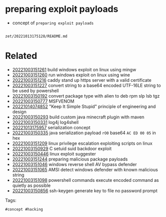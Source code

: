# preparing exploit payloads

- concept of `preparing exploit payloads`

```
```

` zet/20221013175128/README.md `

# Related

- [20221003151261](/zet/20221003151261/README.md) build windows exploit on linux using mingw
- [20221003151260](/zet/20221003151260/README.md) run windows exploit on linux using wine
- [20221003151216](/zet/20221003151216/README.md) caddy stand up https server with a valid certificate
- [20221003151227](/zet/20221003151227/README.md) convert string to a base64 encoded UTF-16LE string to be used by powershell
- [20221003150192](/zet/20221003150192/README.md) convert package type with alien to deb rpm slp lsb tgz
- [20221003150777](/zet/20221003150777/README.md) MSFVENOM
- [20221014074852](/zet/20221014074852/README.md) "Keep It Simple Stupid" principle of engineering and design
- [20221003150293](/zet/20221003150293/README.md) build custom java minecraft plugin with maven
- [20221003150331](/zet/20221003150331/README.md) log4j log4shell
- [20221013175957](/zet/20221013175957/README.md) serialization concept
- [20221003150335](/zet/20221003150335/README.md) java serialization payload `rO0` base64 `AC ED 00 05` in hex
- [20221003151209](/zet/20221003151209/README.md) linux privilege escalation exploiting scripts on linux
- [20221003150929](/zet/20221003150929/README.md) C setuid suid backdoor exploit
- [20221003150446](/zet/20221003150446/README.md) linux exploit suggester
- [20221003151244](/zet/20221003151244/README.md) preparing malicious package payloads
- [20221003151046](/zet/20221003151046/README.md) windows reverse shell AV bypass defender
- [20221003151065](/zet/20221003151065/README.md) AMSI detect windows defender with known malicious string
- [20221003151098](/zet/20221003151098/README.md) powershell commands execute encoded command as quietly as possible
- [20221003150856](/zet/20221003150856/README.md) ssh-keygen generate key to file no password prompt

Tags:

    #concept #hacking
